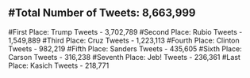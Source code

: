 #Total Number of Tweets: 8,663,999 
---
#First Place: Trump Tweets - 3,702,789
#Second Place: Rubio Tweets - 1,549,889
#Third Place: Cruz Tweets - 1,223,113
#Fourth Place: Clinton Tweets - 982,219
#Fifth Place: Sanders Tweets - 435,605
#Sixth Place: Carson Tweets - 316,238
#Seventh Place: Jeb! Tweets - 236,361
#Last Place: Kasich Tweets - 218,771
